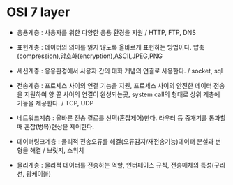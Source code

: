 # OSI 7 layer

- 응용계층 : 사용자를 위한 다양한 응용 환경을 지원 / HTTP, FTP, DNS

- 표현계층 : 데이터의 의미를 잃지 않도록 올바르게 표현하는 방법이다. 압축(compression),암호화(encryption),ASCII,JPEG,PNG

- 세션계층 : 응용환경에서 사용자 간의 대화 개념의 연결로 사용한다. / socket, sql

- 전송계층 : 프로세스 사이의 연결 기능을 지원, 프로세스 사이의 안전한 데이터 전송을 지원하여 양 끝 사이의 연결이 완성되는곳, system call의 형태로 상위 계층에 기능을 제공한다. / TCP, UDP

- 네트워크계층 : 올바른 전송 결로를 선택(혼잡제어)한다. 라우터 등 중개기를 통과할때 혼잡(병목)현상을 제어한다.

- 데이터링크계층 : 물리적 전송오류를 해결(오류감지/재전송기능)데이터 분실과 변형을 해결 / 브릿지, 스위치

- 물리계층 : 물리적 데이터를 전송하는 역할, 인터페이스 규칙, 전송매체의 특성(구리선, 광케이블)
